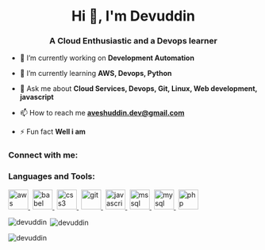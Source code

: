 <h1 align="center">Hi 👋, I'm Devuddin</h1>
<h3 align="center">A Cloud Enthusiastic and a Devops learner</h3>




- 🔭 I’m currently working on **Development Automation**

- 🌱 I’m currently learning **AWS, Devops, Python**

- 💬 Ask me about **Cloud Services, Devops, Git, Linux, Web development, javascript**

- 📫 How to reach me **aveshuddin.dev@gmail.com**

- ⚡ Fun fact **Well i am**

<h3 align="left">Connect with me:</h3>
<p align="left">
</p>

<h3 align="left">Languages and Tools:</h3>
<p align="left"> <a href="https://aws.amazon.com" target="_blank" rel="noreferrer" style="margin-right:5px"> <img src="https://cdn.cdnlogo.com/logos/a/19/aws.svg" alt="aws" width="40" height="40"/> </a> <a href="https://babeljs.io/" target="_blank" rel="noreferrer" style="margin-right:5px"> <img src="https://www.vectorlogo.zone/logos/babeljs/babeljs-icon.svg" alt="babel" width="40" height="40"/> </a> <a href="https://www.w3schools.com/css/" target="_blank" rel="noreferrer" style="margin-right:5px"> <img src="https://cdn.cdnlogo.com/logos/c/18/css.svg" alt="css3" width="40" height="40"/> </a> <a href="https://git-scm.com/" target="_blank" rel="noreferrer" style="margin-right:5px"> <img src="https://www.vectorlogo.zone/logos/git-scm/git-scm-icon.svg" alt="git" width="40" height="40"/> </a> <a href="https://developer.mozilla.org/en-US/docs/Web/JavaScript" target="_blank" rel="noreferrer" style="margin-right:5px"> <img src="https://cdn.cdnlogo.com/logos/j/44/javascript.svg" alt="javascript" width="40" height="40"/> </a> <a href="https://www.microsoft.com/en-us/sql-server" target="_blank" rel="noreferrer" style="margin-right:5px"> <img src="https://www.svgrepo.com/show/303229/microsoft-sql-server-logo.svg" alt="mssql" width="40" height="40"/> </a> <a href="https://www.mysql.com/" target="_blank" rel="noreferrer" style="margin-right:5px"> <img src="https://cdn.cdnlogo.com/logos/m/10/mysql.svg" alt="mysql" width="40" height="40"/> </a> <a href="https://www.php.net" target="_blank" rel="noreferrer" style="margin-right:5px"> <img src="https://cdn.cdnlogo.com/logos/p/71/php.svg" alt="php" width="40" height="40"/> </a> </p>

<p><img align="left" src="https://github-readme-stats.vercel.app/api/top-langs?username=devuddin&show_icons=true&locale=en&layout=compact" alt="devuddin" /></p>

<p>&nbsp;<img align="center" src="https://github-readme-stats.vercel.app/api?username=devuddin&show_icons=true&locale=en" alt="devuddin" /></p>

<p><img align="center" src="https://github-readme-streak-stats.herokuapp.com/?user=devuddin&" alt="devuddin" /></p>
